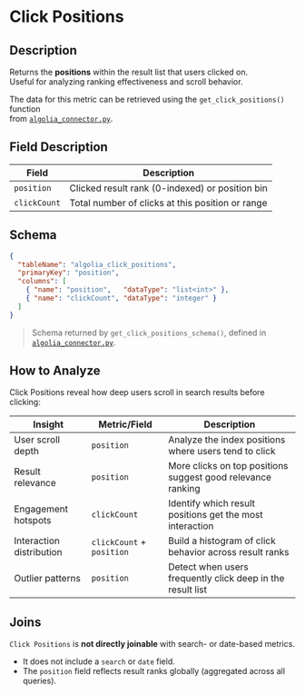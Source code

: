 # Click Positions

## Description

Returns the **positions** within the result list that users clicked on.  
Useful for analyzing ranking effectiveness and scroll behavior.

The data for this metric can be retrieved using the `get_click_positions()` function  
from [`algolia_connector.py`](../../algolia_connector.py).

## Field Description

| Field         | Description                                             |
|---------------|---------------------------------------------------------|
| `position`    | Clicked result rank (0-indexed) or position bin         |
| `clickCount`  | Total number of clicks at this position or range        |

## Schema

```json
{
  "tableName": "algolia_click_positions",
  "primaryKey": "position",
  "columns": [
    { "name": "position",   "dataType": "list<int>" },
    { "name": "clickCount", "dataType": "integer" }
  ]
}
```
> Schema returned by `get_click_positions_schema()`, defined in [`algolia_connector.py`](../../algolia_connector.py).

## How to Analyze

Click Positions reveal how deep users scroll in search results before clicking:

| Insight                         | Metric/Field   | Description                                                              |
|----------------------------------|----------------|--------------------------------------------------------------------------|
| User scroll depth               | `position`     | Analyze the index positions where users tend to click                    |
| Result relevance                | `position`     | More clicks on top positions suggest good relevance ranking              |
| Engagement hotspots             | `clickCount`   | Identify which result positions get the most interaction                 |
| Interaction distribution        | `clickCount` + `position` | Build a histogram of click behavior across result ranks         |
| Outlier patterns                | `position`     | Detect when users frequently click deep in the result list               |

## Joins

`Click Positions` is **not directly joinable** with search- or date-based metrics.

- It does not include a `search` or `date` field.
- The `position` field reflects result ranks globally (aggregated across all queries).
